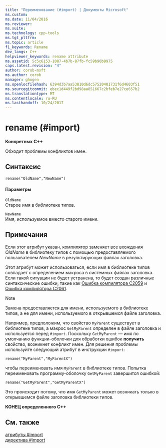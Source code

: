 ```yaml
---
title: "Переименование (#import) | Документы Microsoft"
ms.custom: 
ms.date: 11/04/2016
ms.reviewer: 
ms.suite: 
ms.technology: cpp-tools
ms.tgt_pltfrm: 
ms.topic: article
f1_keywords: Rename
dev_langs: C++
helpviewer_keywords: rename attribute
ms.assetid: 5c5c6153-1087-4b7b-87fb-fc59b90b9975
caps.latest.revision: "4"
author: corob-msft
ms.author: corob
manager: ghogen
ms.openlocfilehash: 6394d3b7aa53810d6dc57520401731f6d4603f51
ms.sourcegitcommit: ebec1d449f2bd98aa851667c2bfeb7e27ce657b2
ms.translationtype: MT
ms.contentlocale: ru-RU
ms.lasthandoff: 10/24/2017
---
```

# <a name="rename-import"></a>rename (#import)
**Конкретных C++**  
  
 Обходит проблемы конфликтов имен.  
  
## <a name="syntax"></a>Синтаксис  
  
```  
rename("OldName","NewName")  
```  
  
#### <a name="parameters"></a>Параметры  
 `OldName`  
 Старое имя в библиотеке типов.  
  
 `NewName`  
 Имя, используемое вместо старого имени.  
  
## <a name="remarks"></a>Примечания  
 Если этот атрибут указан, компилятор заменяет все вхождения *OldName* в библиотеку типов с помощью предоставляемого пользователем *NewName* в результирующих файлах заголовка.  
  
 Этот атрибут может использоваться, если имя в библиотеке типов совпадает с определением макроса в системных файлах заголовка. Если такой ситуации не будет устранена, то будет создан различные синтаксические ошибки, такие как [Ошибка компилятора C2059](../error-messages/compiler-errors-1/compiler-error-c2059.md) и [Ошибка компилятора C2061](../error-messages/compiler-errors-1/compiler-error-c2061.md).  
  
> [!NOTE]
>  Замена предоставляется для имени, используемого в библиотеке типов, а не для имени, используемого в открывшемся файле заголовка.  
  
 Например, предположим, что свойство `MyParent` существует в библиотеке типов, а макрос `GetMyParent` определен в файле заголовка и используется перед `#import`. Поскольку `GetMyParent` — имя по умолчанию функции-оболочки для обработки ошибок **получить** свойство, возникнет конфликт имен. Для решения проблемы используйте следующий атрибут в инструкции `#import`:  
  
```  
rename("MyParent","MyParentX")  
```  
  
 чтобы переименовать имя `MyParent` в библиотеке типов. Попытка переименовать программу-оболочку `GetMyParent` завершится ошибкой:  
  
```  
rename("GetMyParent","GetMyParentX")  
```  
  
 Это происходит потому, что имя `GetMyParent` может возникать только в открывшемся файле заголовка библиотеки типов.  
  
 **КОНЕЦ определенного C++**  
  
## <a name="see-also"></a>См. также  
 [атрибуты #import](../preprocessor/hash-import-attributes-cpp.md)   
 [директива #import](../preprocessor/hash-import-directive-cpp.md)